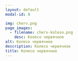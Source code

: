 ```yaml
---
layout: default
modal-id: 8

img: cherv.png
page_images:
  - filename: cherv-koleso.png
    desc: Колесо червячное
alt: Колесо червячное
description: Колесо червячное
title: Колесо червячное
---
```

